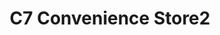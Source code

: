 ---
title: "C7 Convenience Store2"
url: /cagayan-de-oro-city/c7-convenience-store2/
shop: Lebensmittel
---